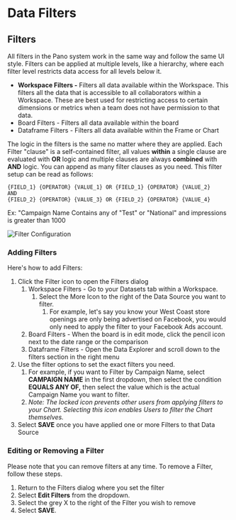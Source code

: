 # Data Filters

## **Filters**

All filters in the Pano system work in the same way and follow the same UI style. Filters can be applied at multiple levels, like a hierarchy, where each filter level restricts data access for all levels below it.

* **Workspace Filters -** Filters all data available within the Workspace. This filters all the data that is accessible to all collaborators within a Workspace. These are best used for restricting access to certain dimensions or metrics when a team does not have permission to that data.
* Board Filters - Filters all data available within the board
* Dataframe Filters - Filters all data available within the Frame or Chart

The logic in the filters is the same no matter where they are applied. Each Filter "clause" is a self-contained filter, all values **within** a single clause are evaluated with **OR** logic and multiple clauses are always **combined** with **AND** logic. You can append as many filter clauses as you need. This filter setup can be read as follows:

`{FIELD_1} {OPERATOR} {VALUE_1} OR {FIELD_1} {OPERATOR} {VALUE_2}              AND                                                                     {FIELD_2} {OPERATOR} {VALUE_3} OR {FIELD_2} {OPERATOR} {VALUE_4}`

Ex: "Campaign Name Contains any of "Test" or "National" and impressions is greater than 1000

![Filter Configuration](https://panoramic-e054c097e46a.intercom-attachments-1.com/i/o/195602768/ab51df9861cfac7c18e87781/Screen_Shot_2020-03-02_at_6.17.22_PM.png)

### **Adding Filters**

 Here's how to add Filters:

1. Click the Filter icon to open the Filters dialog
   1. Workspace Filters - Go to your Datasets tab within a Workspace. 
      1. Select the More Icon to the right of the Data Source you want to filter. 
         1. For example, let's say you know your West Coast store openings are only being advertised on Facebook, you would only need to apply the filter to your Facebook Ads account.
   2. Board Filters - When the board is in edit mode, click the pencil icon next to the date range or the comparison 
   3. Dataframe Filters - Open the Data Explorer and scroll down to the filters section in the right menu
2. Use the filter options to set the exact filters you need.
   1. For example, if you want to Filter by Campaign Name, select **CAMPAIGN NAME** in the first dropdown, then select the condition **EQUALS ANY OF,** then select the value which is the actual Campaign Name you want to filter.
   2. _Note: The locked icon prevents other users from applying filters to your Chart. Selecting this icon enables Users to filter the Chart themselves._
3. Select **SAVE** once you have applied one or more Filters to that Data Source

### **Editing or Removing a Filter**

Please note that you can remove filters at any time. To remove a Filter, follow these steps.

1. Return to the Filters dialog where you set the filter
2. Select **Edit Filters** from the dropdown.
3. Select the grey X to the right of the Filter you wish to remove
4. Select **SAVE**.

